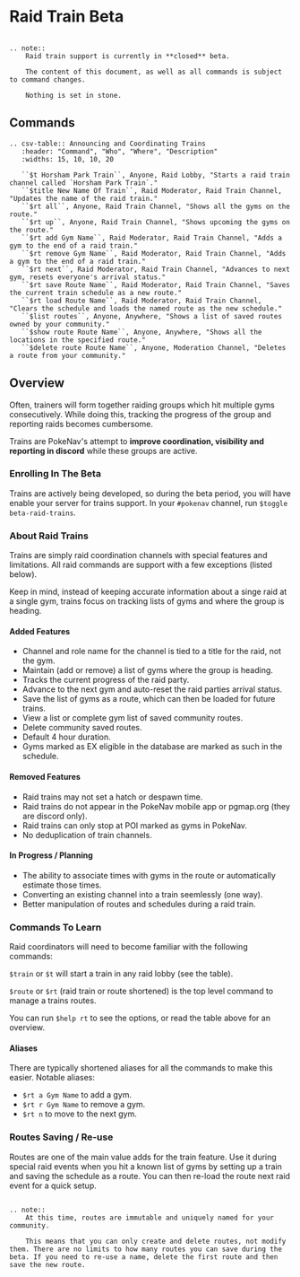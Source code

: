 # Raid Train Beta 
```eval_rst

.. note::
    Raid train support is currently in **closed** beta.

    The content of this document, as well as all commands is subject to command changes.

    Nothing is set in stone.
```

## Commands

```eval_rst
.. csv-table:: Announcing and Coordinating Trains
   :header: "Command", "Who", "Where", "Description"
   :widths: 15, 10, 10, 20

   ``$t Horsham Park Train``, Anyone, Raid Lobby, "Starts a raid train channel called `Horsham Park Train`."
   ``$title New Name Of Train``, Raid Moderator, Raid Train Channel, "Updates the name of the raid train."
   ``$rt all``, Anyone, Raid Train Channel, "Shows all the gyms on the route."
   ``$rt up``, Anyone, Raid Train Channel, "Shows upcoming the gyms on the route."
   ``$rt add Gym Name``, Raid Moderator, Raid Train Channel, "Adds a gym to the end of a raid train."
   ``$rt remove Gym Name``, Raid Moderator, Raid Train Channel, "Adds a gym to the end of a raid train."
   ``$rt next``, Raid Moderator, Raid Train Channel, "Advances to next gym, resets everyone's arrival status."
   ``$rt save Route Name``, Raid Moderator, Raid Train Channel, "Saves the current train schedule as a new route."
   ``$rt load Route Name``, Raid Moderator, Raid Train Channel, "Clears the schedule and loads the named route as the new schedule."
   ``$list routes``, Anyone, Anywhere, "Shows a list of saved routes owned by your community."
   ``$show route Route Name``, Anyone, Anywhere, "Shows all the locations in the specified route."
   ``$delete route Route Name``, Anyone, Moderation Channel, "Deletes a route from your community."

```

## Overview

Often, trainers will form together raiding groups which hit multiple gyms consecutively. While doing this, tracking
the progress of the group and reporting raids becomes cumbersome.

Trains are PokeNav's attempt to **improve coordination, visibility and reporting in discord** while these groups are active.

### Enrolling In The Beta

Trains are actively being developed, so during the beta period, you will have enable your server for trains support. In your `#pokenav` channel, run `$toggle beta-raid-trains`.

### About Raid Trains

Trains are simply raid coordination channels with special features and limitations. All raid commands are support with a few exceptions (listed below).

Keep in mind, instead of keeping accurate information about a singe raid at a single gym, trains focus on tracking lists of gyms and where the group is heading.

#### Added Features

* Channel and role name for the channel is tied to a title for the raid, not the gym.
* Maintain (add or remove) a list of gyms where the group is heading.
* Tracks the current progress of the raid party.
* Advance to the next gym and auto-reset the raid parties arrival status.
* Save the list of gyms as a route, which can then be loaded for future trains.
* View a list or complete gym list of saved community routes.
* Delete community saved routes.
* Default 4 hour duration.
* Gyms marked as EX eligible in the database are marked as such in the schedule.

#### Removed Features

* Raid trains may not set a hatch or despawn time.
* Raid trains do not appear in the PokeNav mobile app or pgmap.org (they are discord only).
* Raid trains can only stop at POI marked as gyms in PokeNav.
* No deduplication of train channels.

#### In Progress / Planning

* The ability to associate times with gyms in the route or automatically estimate those times.
* Converting an existing channel into a train seemlessly (one way).
* Better manipulation of routes and schedules during a raid train.


### Commands To Learn

Raid coordinators will need to become familiar with the following commands:

`$train` or `$t` will start a train in any raid lobby (see the table).

`$route` or `$rt` (raid train or route shortened) is the top level command to manage a trains routes.

You can run `$help rt` to see the options, or read the table above for an overview.

#### Aliases

There are typically shortened aliases for all the commands to make this easier. Notable aliases:

* `$rt a Gym Name` to add a gym.
* `$rt r Gym Name` to remove a gym.
* `$rt n` to move to the next gym.

### Routes Saving / Re-use

Routes are one of the main value adds for the train feature. Use it during special raid events when you hit a known list of gyms by setting up a train and saving the schedule as a route. You can then re-load the route next raid event for a quick setup.

```eval_rst

.. note::
    At this time, routes are immutable and uniquely named for your community.

    This means that you can only create and delete routes, not modify them. There are no limits to how many routes you can save during the beta. If you need to re-use a name, delete the first route and then save the new route.
```

